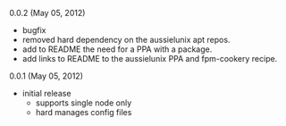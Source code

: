 0.0.2 (May 05, 2012)

* bugfix
 * removed hard dependency on the aussielunix apt repos.
 * add to README the need for a PPA with a package.
 * add links to README to the aussielunix PPA and fpm-cookery recipe.

0.0.1 (May 05, 2012)  

* initial release  
  * supports single node only  
  * hard manages config files  
